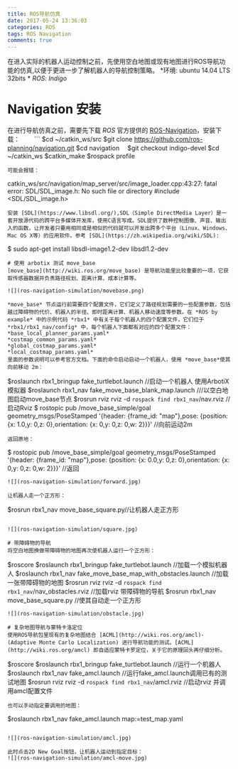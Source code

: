 ```yaml
---
title: ROS导航仿真
date: 2017-05-24 13:36:03
categories: ROS
tags: ROS Navigation
comments: true
---
```

在进入实际的机器人运动控制之前，先使用空白地图或现有地图进行ROS导航功能的仿真,以便于更进一步了解机器人的导航控制策略。
*环境: ubuntu 14.04 LTS 32bits *
*ROS*: *Indigo*
<!--more-->
# Navigation 安装
在进行导航仿真之前，需要先下载 *ROS* 官方提供的 [ROS-Navigation](http://wiki.ros.org/cn/navigation)，安装下载：
　　```
 $cd ~/catkin_ws/src
 $git clone https://github.com/ros-planning/navigation.git
 $cd navigation　
 $git checkout indigo-devel
 $cd ~/catkin_ws
 $catkin_make
 $rospack profile
   ```
可能会报错：
   ```
 catkin_ws/src/navigation/map_server/src/image_loader.cpp:43:27: fatal error: SDL/SDL_image.h: No such file or directory
 #include <SDL/SDL_image.h>
   ```
安装 [SDL](https://www.libsdl.org/),SDL（Simple DirectMedia Layer）是一套开放源代码的跨平台多媒体开发库，使用C语言写成。SDL提供了数种控制图像、声音、输出入的函数，让开发者只要用相同或是相似的代码就可以开发出跨多个平台（Linux、Windows、Mac OS X等）的应用软件。参考 [SDL](https://zh.wikipedia.org/wiki/SDL):
   ```
 $ sudo apt-get install libsdl-image1.2-dev libsdl1.2-dev
   ```
# 使用 arbotix 测试 move_base
[move_base](http://wiki.ros.org/move_base) 是导航功能里比较重要的一项，它获取传感器数据并负责路径规划、距离计算、成本计算等。

![](ros-navigation-simulation/movebase.png)

*move_base* 节点运行前需要四个配置文件，它们定义了路径规划需要的一些配置参数，包括越过障碍物的代价、机器人的半径、即时距离计算、机器人移动速度等参数。在 *ROS by example* 中的示例代码 *rbx1* 中有关于每个机器人的四个配置文件，它们位于 *rbx1/rbx1_nav/config* 中，每个机器人下面都有对应的四个配置文件：
*base_local_planner_params.yaml*
*costmap_common_params.yaml*
*global_costmap_params.yaml*
*local_costmap_params.yaml*
里面的参数说明可以参考官方文档。下面的命令启动启动一个机器人，使用 *move_base*使其向前移动 2m：
   ```
 $roslaunch rbx1_bringup fake_turtlebot.launch //启动一个机器人 使用ArbotiX模拟器
 $roslaunch rbx1_nav fake_move_base_blank_map.launch ///以空白地图启动move_base节点
 $rosrun rviz rviz -d `rospack find rbx1_nav`/nav.rviz //启动Rviz
 $ rostopic pub /move_base_simple/goal geometry_msgs/PoseStamped '{header: {frame_id: "map"},pose: {position: {x: 1.0,y: 0,z: 0},orientation: {x: 0,y: 0,z: 0,w: 2}}}' //向前运动2m

   ```
返回原地：
   ```
$ rostopic pub /move_base_simple/goal geometry_msgs/PoseStamped '{header: {frame_id: "map"},pose: {position: {x: 0.0,y: 0,z: 0},orientation: {x: 0,y: 0,z: 0,w: 2}}}' //返回
   ```
![](ros-navigation-simulation/forward.jpg)

让机器人走一个正方形：
   ```
 $rosrun rbx1_nav move_base_square.py//让机器人走正方形
   ```

![](ros-navigation-simulation/square.jpg)

# 带障碍物的导航
将空白地图换做带障碍物的地图再次使机器人运行一个正方形：
   ```
 $roscore
 $roslaunch rbx1_bringup fake_turtlebot.launch //加载一个模拟机器人
 $roslaunch rbx1_nav fake_move_base_map_with_obstacles.launch  //加载一张带障碍物的地图
 $rosrun  rviz rviz -d `rospack find rbx1_nav`/nav_obstacles.rviz //加载rviz  带障碍物的导航
 $rosrun rbx1_nav move_base_square.py //使其自动走一个正方形
   ```
![](ros-navigation-simulation/obstacle.jpg)

# 复杂地图导航与蒙特卡洛定位
使用ROS导航包里现有的复杂地图结合 [ACML](http://wiki.ros.org/amcl)-(Adaptive Monte Carlo Localization) 进行导航功能的测试。[ACML](http://wiki.ros.org/amcl) 即自适应蒙特卡罗定位，关于它的原理回头再仔细分析。
   ``` 
 $roscore
 $roslaunch rbx1_bringup fake_turtlebot.launch //运行一个机器人
 $roslaunch rbx1_nav fake_amcl.launch //运行fake_amcl.launch调用已有的测试地图
 $rosrun rviz rviz -d `rospack find rbx1_nav`/amcl.rviz //启动rviz 并调用amcl配置文件
   ```
也可以手动指定要调用的地图：
   ```
 $roslaunch rbx1_nav fake_amcl.launch map:=test_map.yaml
   ```

![](ros-navigation-simulation/amcl.jpg)

此时点击2D New Goal按钮，让机器人运动到指定目标：
![](ros-navigation-simulation/amcl-move.jpg)





